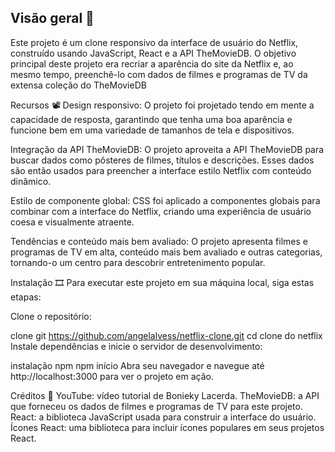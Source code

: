 ## Visão geral  🍿
Este projeto é um clone responsivo da interface de usuário do Netflix, construído usando JavaScript, React e a API TheMovieDB. O objetivo principal deste projeto era recriar a aparência do site da Netflix e, ao mesmo tempo, preenchê-lo com dados de filmes e programas de TV da extensa coleção do TheMovieDB

Recursos 📽️
Design responsivo: O projeto foi projetado tendo em mente a capacidade de resposta, garantindo que tenha uma boa aparência e funcione bem em uma variedade de tamanhos de tela e dispositivos.

Integração da API TheMovieDB: O projeto aproveita a API TheMovieDB para buscar dados como pôsteres de filmes, títulos e descrições. Esses dados são então usados ​​para preencher a interface estilo Netflix com conteúdo dinâmico.

Estilo de componente global: CSS foi aplicado a componentes globais para combinar com a interface do Netflix, criando uma experiência de usuário coesa e visualmente atraente.

Tendências e conteúdo mais bem avaliado: O projeto apresenta filmes e programas de TV em alta, conteúdo mais bem avaliado e outras categorias, tornando-o um centro para descobrir entretenimento popular.

Instalação 🎞️
Para executar este projeto em sua máquina local, siga estas etapas:

Clone o repositório:

clone git https://github.com/angelalvess/netflix-clone.git
cd clone do netflix
Instale dependências e inicie o servidor de desenvolvimento:

instalação npm
npm início
Abra seu navegador e navegue até http://localhost:3000 para ver o projeto em ação.

Créditos 🍿
YouTube: vídeo tutorial de Bonieky Lacerda.
TheMovieDB: a API que forneceu os dados de filmes e programas de TV para este projeto.
React: a biblioteca JavaScript usada para construir a interface do usuário.
Ícones React: uma biblioteca para incluir ícones populares em seus projetos React.
